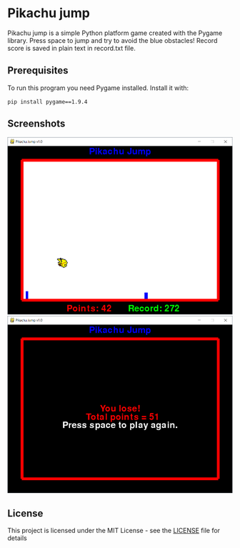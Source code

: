 # Pikachu jump

Pikachu jump is a simple Python platform game created with the Pygame library.
Press space to jump and try to avoid the blue obstacles!
Record score is saved in plain text in record.txt file.

## Prerequisites

To run this program you need Pygame installed. Install it with:

```
pip install pygame==1.9.4
```

## Screenshots

<img src="screenshot1.png" alt="Screenshot of Pikachu jumping" width="600"/>
<img src="screenshot2.png" alt="Screenshot of losing screen" width="600"/>

## License

This project is licensed under the MIT License - see the [LICENSE](LICENSE) file for details

